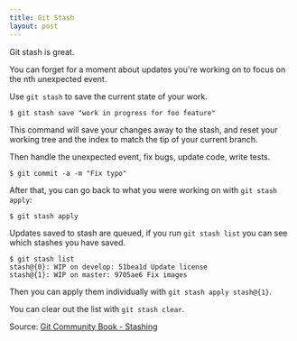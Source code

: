 ```yaml
---
title: Git Stash
layout: post
---
```


[stash]: http://book.git-scm.com/4_stashing.html "Git Community Book - Stashing"

Git stash is great.

You can forget for a moment about updates you're working on to
focus on the nth unexpected event.

Use `git stash` to save the current state of your work.

    $ git stash save "work in progress for foo feature"

This command will save your changes away to the stash, and reset
your working tree and the index to match the tip of your current
branch.

Then handle the unexpected event, fix bugs, update code, write
tests.

    $ git commit -a -m "Fix typo"

After that, you can go back to what you were working on with
`git stash apply`:

    $ git stash apply

Updates saved to stash are queued, if you run `git stash list`
you can see which stashes you have saved.

    $ git stash list
    stash@{0}: WIP on develop: 51bea1d Update license
    stash@{1}: WIP on master: 9705ae6 Fix images

Then you can apply them individually with `git stash apply
stash@{1}`.

You can clear out the list with `git stash clear`.

Source: [Git Community Book - Stashing][stash]

